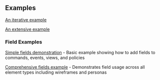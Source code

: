 ## Examples

[An iterative example](iterative-example.md)

[An extensive example](extensive-example.md)

### Field Examples

[Simple fields demonstration](simple-fields-demo.puml) - Basic example showing how to add fields to commands, events, views, and policies

[Comprehensive fields example](fields-example.puml) - Demonstrates field usage across all element types including wireframes and personas

